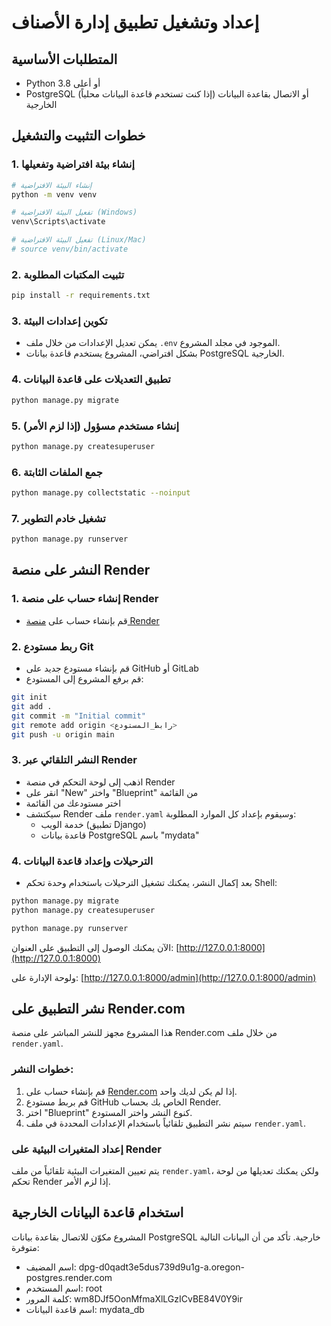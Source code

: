 # إعداد وتشغيل تطبيق إدارة الأصناف

## المتطلبات الأساسية
- Python 3.8 أو أعلى
- PostgreSQL (إذا كنت تستخدم قاعدة البيانات محلياً) أو الاتصال بقاعدة البيانات الخارجية

## خطوات التثبيت والتشغيل

### 1. إنشاء بيئة افتراضية وتفعيلها

```bash
# إنشاء البيئة الافتراضية
python -m venv venv

# تفعيل البيئة الافتراضية (Windows)
venv\Scripts\activate

# تفعيل البيئة الافتراضية (Linux/Mac)
# source venv/bin/activate
```

### 2. تثبيت المكتبات المطلوبة

```bash
pip install -r requirements.txt
```

### 3. تكوين إعدادات البيئة
- يمكن تعديل الإعدادات من خلال ملف `.env` الموجود في مجلد المشروع.
- بشكل افتراضي، المشروع يستخدم قاعدة بيانات PostgreSQL الخارجية.

### 4. تطبيق التعديلات على قاعدة البيانات

```bash
python manage.py migrate
```

### 5. إنشاء مستخدم مسؤول (إذا لزم الأمر)

```bash
python manage.py createsuperuser
```

### 6. جمع الملفات الثابتة

```bash
python manage.py collectstatic --noinput
```

### 7. تشغيل خادم التطوير

```bash
python manage.py runserver
```

## النشر على منصة Render

### 1. إنشاء حساب على منصة Render
- قم بإنشاء حساب على [منصة Render](https://render.com)

### 2. ربط مستودع Git
- قم بإنشاء مستودع جديد على GitHub أو GitLab
- قم برفع المشروع إلى المستودع:
```bash
git init
git add .
git commit -m "Initial commit"
git remote add origin <رابط_المستودع>
git push -u origin main
```

### 3. النشر التلقائي عبر Render
- اذهب إلى لوحة التحكم في منصة Render
- انقر على "New" واختر "Blueprint" من القائمة
- اختر مستودعك من القائمة
- سيكتشف Render ملف `render.yaml` وسيقوم بإعداد كل الموارد المطلوبة:
  - خدمة الويب (تطبيق Django)
  - قاعدة بيانات PostgreSQL باسم "mydata"

### 4. الترحيلات وإعداد قاعدة البيانات
- بعد إكمال النشر، يمكنك تشغيل الترحيلات باستخدام وحدة تحكم Shell:
```bash
python manage.py migrate
python manage.py createsuperuser
```

```bash
python manage.py runserver
```

الآن يمكنك الوصول إلى التطبيق على العنوان: [http://127.0.0.1:8000](http://127.0.0.1:8000)

ولوحة الإدارة على: [http://127.0.0.1:8000/admin](http://127.0.0.1:8000/admin)

## نشر التطبيق على Render.com

هذا المشروع مجهز للنشر المباشر على منصة Render.com من خلال ملف `render.yaml`.

### خطوات النشر:
1. قم بإنشاء حساب على [Render.com](https://render.com) إذا لم يكن لديك واحد.
2. قم بربط مستودع GitHub الخاص بك بحساب Render.
3. اختر "Blueprint" كنوع النشر واختر المستودع.
4. سيتم نشر التطبيق تلقائياً باستخدام الإعدادات المحددة في ملف `render.yaml`.

### إعداد المتغيرات البيئية على Render
يتم تعيين المتغيرات البيئية تلقائياً من ملف `render.yaml`، ولكن يمكنك تعديلها من لوحة تحكم Render إذا لزم الأمر.

## استخدام قاعدة البيانات الخارجية
المشروع مكوّن للاتصال بقاعدة بيانات PostgreSQL خارجية. تأكد من أن البيانات التالية متوفرة:
- اسم المضيف: dpg-d0qadt3e5dus739d9u1g-a.oregon-postgres.render.com
- اسم المستخدم: root
- كلمة المرور: wm8DJf5OonMfmaXlLGzICvBE84V0Y9ir
- اسم قاعدة البيانات: mydata_db
